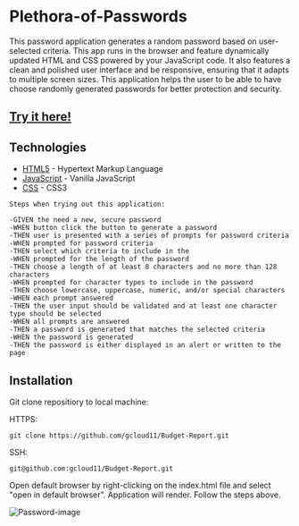 # Plethora-of-Passwords

This password application generates a random password based on user-selected criteria. This app runs in the browser and feature dynamically updated HTML and CSS powered by your JavaScript code. It also features a clean and polished user interface and be responsive, ensuring that it adapts to multiple screen sizes. This application helps the user to be able to have choose randomly generated passwords for better protection and security. 


## [Try it here!](https://gcloud11.github.io/Plethora-of-Passwords/)


## Technologies 

* [HTML5](https://developer.mozilla.org/en-US/docs/Web/Guide/HTML/HTML5) - Hypertext Markup Language
* [JavaScript](https://expressjs.com/) - Vanilla JavaScript 
* [CSS](https://developer.mozilla.org/en-US/docs/Archive/CSS3) - CSS3


```
Steps when trying out this application:

-GIVEN the need a new, secure password
-WHEN button click the button to generate a password
-THEN user is presented with a series of prompts for password criteria
-WHEN prompted for password criteria
-THEN select which criteria to include in the 
-WHEN prompted for the length of the password
-THEN choose a length of at least 8 characters and no more than 128 characters
-WHEN prompted for character types to include in the password
-THEN choose lowercase, uppercase, numeric, and/or special characters
-WHEN each prompt answered
-THEN the user input should be validated and at least one character type should be selected
-WHEN all prompts are answered
-THEN a password is generated that matches the selected criteria
-WHEN the password is generated
-THEN the password is either displayed in an alert or written to the page
```


## Installation 

Git clone repositiory to local machine:

HTTPS:
```
git clone https://github.com/gcloud11/Budget-Report.git
```
SSH:
```
git@github.com:gcloud11/Budget-Report.git
```
Open default browser by right-clicking on the index.html file and select "open in default browser". Application will render.
Follow the steps above.



![Password-image](https://user-images.githubusercontent.com/67169488/87974832-47fbb100-ca90-11ea-8489-41de602a9018.png)
